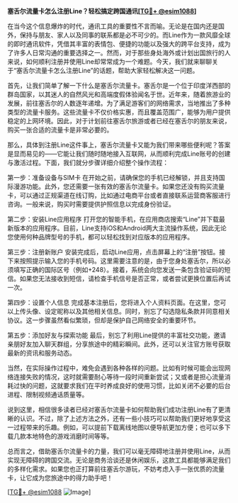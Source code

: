 **塞舌尔流量卡怎么注册Line？轻松搞定跨国通讯[[TG💪+ @esim1088](https://t.me/s/esim1088)]**

在当今这个信息爆炸的时代，通讯工具的重要性不言而喻。无论是在国内还是国外，保持与朋友、家人以及同事的联系都是必不可少的。而Line作为一款风靡全球的即时通讯软件，凭借其丰富的表情包、便捷的功能以及强大的跨平台支持，成为了许多人日常沟通的重要选择之一。然而，对于那些身处海外或计划出国旅行的人来说，如何顺利注册并使用Line却常常成为一个难题。今天，我们就来聊聊关于“塞舌尔流量卡怎么注册Line”的话题，帮助大家轻松解决这一问题。

首先，让我们简单了解一下什么是塞舌尔流量卡。塞舌尔是一个位于印度洋西部的群岛国家，以其迷人的自然风光和高端度假体验闻名于世。近年来，随着旅游业的发展，前往塞舌尔的人数逐年递增。为了满足游客们的网络需求，当地推出了多种类型的流量卡服务。这些流量卡不仅价格实惠，而且覆盖范围广，能够为用户提供稳定的上网环境。因此，对于计划前往塞舌尔旅游或者已经在塞舌尔的朋友来说，购买一张合适的流量卡是非常必要的。

那么，具体到注册Line这件事上，塞舌尔流量卡又能为我们带来哪些便利呢？答案是显而易见的——它能让我们随时随地接入互联网，从而顺利完成Line账号的创建与激活过程。下面，我们就分步骤详细介绍整个操作流程：

第一步：准备设备与SIM卡
在开始之前，请确保您的手机已经解锁，并且支持国际漫游功能。此外，您还需要一张有效的塞舌尔流量卡。如果您还没有购买流量卡，可以通过正规渠道在线订购，比如通过电商平台或者直接联系运营商客服进行咨询。一般来说，购买时需要提供护照信息以完成身份验证。

第二步：安装Line应用程序
打开您的智能手机，在应用商店搜索“Line”并下载最新版本的应用程序。目前，Line支持iOS和Android两大主流操作系统，因此无论您使用何种品牌型号的手机，都可以轻松找到对应版本的应用程序。

第三步：注册新账户
安装完成后，启动Line应用，点击屏幕上的“注册”按钮。接下来按照提示输入您的手机号码。这里需要注意的是，由于您身处塞舌尔，所以必须填写正确的国际区号（例如+248）。接着，系统会向您发送一条包含验证码的短信。如果您无法接收到短信，请检查手机信号是否正常，或者尝试更换位置后再试一次。

第四步：设置个人信息
完成基本注册后，您将进入个人资料页面。在这里，您可以上传头像、设定昵称以及其他相关信息。同时，别忘了勾选隐私条款并同意相关协议。这一步骤虽然看似繁琐，但却是保护自己网络安全的重要环节。

第五步：添加好友与探索功能
最后，别忘了利用Line提供的丰富社交功能，邀请亲朋好友加入聊天群组，分享旅途中的精彩瞬间。此外，还可以关注官方账号获取最新的资讯和服务动态。

当然，在实际操作过程中，难免会遇到各种各样的问题。比如有时候可能会出现网络连接失败的情况，这时就需要耐心等待一段时间重新尝试；又或者是担心流量消耗过快的问题，这就要求我们在平时养成良好的使用习惯，比如关闭不必要的后台进程、限制视频通话质量等。

说到这里，相信很多读者已经对塞舌尔流量卡如何帮助我们成功注册Line有了更清晰的认识。不过，除了上述方法之外，还有一些小技巧可以帮助我们更好地享受这一过程带来的乐趣。例如，可以提前下载离线地图以便导航更加方便；也可以多下载几款本地特色的游戏消磨时间等等。

总而言之，借助塞舌尔流量卡的力量，我们可以毫无障碍地注册并使用Line，从而实现无障碍的跨国交流。无论是商务洽谈还是休闲娱乐，这款工具都能够满足我们的多样化需求。如果您也正打算前往塞舌尔游玩，不妨考虑入手一张优质的流量卡，让它成为您旅途中的得力助手吧！

[[TG💪+ @esim1088](https://t.me/s/esim1088) ![Image](https://i.postimg.cc/4NQfJmqS/Snipaste-2025-05-13-00-14-12.png)]